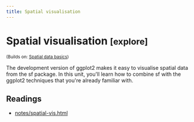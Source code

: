 ```yaml
---
title: Spatial visualisation
---
```


<!-- Generated automatically from spatial-vis.yml. Do not edit by hand -->

# Spatial visualisation <small class='explore'>[explore]</small>
<small>(Builds on: [Spatial data basics](spatial-basics.md))</small>

The development version of ggplot2 makes it easy to visualise spatial
data from the sf package. In this unit, you'll learn how to combine
sf with the ggplot2 techniques that you're already familiar with.

## Readings

  * [notes/spatial-vis.html](notes/spatial-vis.html)



